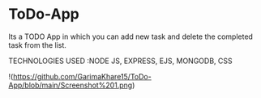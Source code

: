 # ToDo-App
Its a TODO App in which you can add new task and delete the completed task from the list.

TECHNOLOGIES USED :NODE JS, EXPRESS, EJS, MONGODB, CSS

!(https://github.com/GarimaKhare15/ToDo-App/blob/main/Screenshot%201.png)

